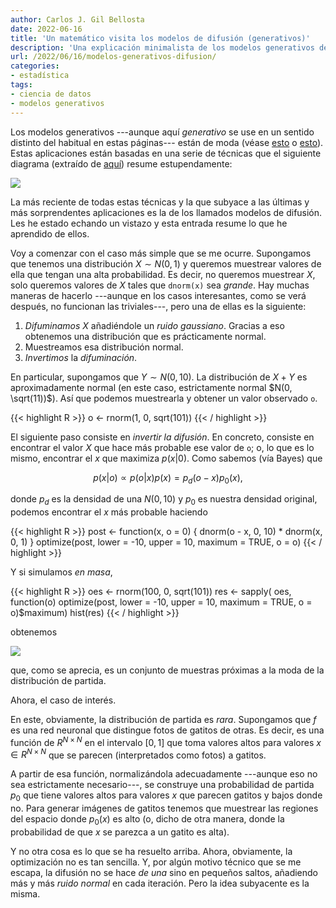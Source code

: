 ```yaml
---
author: Carlos J. Gil Bellosta
date: 2022-06-16
title: 'Un matemático visita los modelos de difusión (generativos)'
description: 'Una explicación minimalista de los modelos generativos de difusión'
url: /2022/06/16/modelos-generativos-difusion/
categories:
- estadística
tags:
- ciencia de datos
- modelos generativos
---
```


Los modelos generativos ---aunque aquí _generativo_ se use en un sentido distinto del habitual en estas páginas--- están de moda (véase [esto](https://en.wikipedia.org/wiki/DALL-E) o [esto](https://imagen.research.google/)). Estas aplicaciones están basadas en una serie de técnicas que el siguiente diagrama (extraído de [aquí](https://lilianweng.github.io/posts/2021-07-11-diffusion-models/)) resume estupendamente:

![](/wp-uploads/2022/06/generative-overview.png#center)

La más reciente de todas estas técnicas y la que subyace a las últimas y más sorprendentes aplicaciones es la de los llamados modelos de difusión. Les he estado echando un vistazo y esta entrada resume lo que he aprendido de ellos.

Voy a comenzar con el caso más simple que se me ocurre. Supongamos que tenemos una distribución $X \sim N(0, 1)$ y queremos muestrear valores de ella que tengan una alta probabilidad. Es decir, no queremos muestrear $X$, solo queremos valores de $X$ tales que `dnorm(x)` sea _grande_. Hay muchas maneras de hacerlo ---aunque en los casos interesantes, como se verá después, no funcionan las triviales---, pero una de ellas es la siguiente:

1. _Difuminamos_ $X$ añadiéndole un _ruido gaussiano_. Gracias a eso obtenemos una distribución que es prácticamente normal.
2. Muestreamos esa distribución normal.
3. _Invertimos_ la _difuminación_.

En particular, supongamos que $Y \sim N(0, 10)$. La distribución de $X+Y$ es aproximadamente normal (en este caso, estrictamente normal $N(0, \sqrt(11))$). Así que podemos muestrearla y obtener un valor observado `o`.

{{< highlight R >}}
o <- rnorm(1, 0, sqrt(101))
{{< / highlight >}}

El siguiente paso consiste en _invertir la difusión_. En concreto, consiste en encontrar el valor $X$ que hace más probable ese valor de `o`; o, lo que es lo mismo,  encontrar el $x$ que maximiza $p(x | 0)$. Como sabemos (vía Bayes) que

$$p(x | o) \propto p(o | x) p(x) = p_d(o -x) p_0(x),$$

donde $p_d$ es la densidad de una $N(0, 10)$ y $p_0$ es nuestra densidad original, podemos encontrar el $x$ más probable haciendo

{{< highlight R >}}
post <- function(x, o = 0) {
  dnorm(o - x, 0, 10) * dnorm(x, 0, 1)
}
optimize(post,
         lower = -10, upper = 10,
         maximum = TRUE, o = o)
{{< / highlight >}}

Y si simulamos _en masa_,

{{< highlight R >}}
oes <- rnorm(100, 0, sqrt(101))
res <- sapply(
  oes,
  function(o) optimize(post,
                       lower = -10, upper = 10,
                       maximum = TRUE, o = o)$maximum)
hist(res)
{{< / highlight >}}

obtenemos

![](/wp-uploads/2022/06/diffusion_simulation.png#center)

que, como se aprecia, es un conjunto de muestras próximas a la moda de la distribución de partida.

Ahora, el caso de interés.

En este, obviamente, la distribución de partida es _rara_. Supongamos que $f$ es una red neuronal que distingue fotos de gatitos de otras. Es decir, es una función de $R^{N\times N}$ en el intervalo $[0,1]$ que toma valores altos para valores $x \in R^{N\times N}$ que se parecen (interpretados como fotos) a gatitos.

A partir de esa función, normalizándola adecuadamente ---aunque eso no sea estrictamente necesario---, se construye una probabilidad de partida $p_0$ que tiene valores altos para valores $x$ que parecen gatitos y bajos donde no. Para generar imágenes de gatitos tenemos que muestrear las regiones del espacio donde $p_0(x)$ es alto (o, dicho de otra manera, donde la probabilidad de que $x$ se parezca a un gatito es alta).

Y no otra cosa es lo que se ha resuelto arriba. Ahora, obviamente, la optimización no es tan sencilla. Y, por algún motivo técnico que se me escapa, la difusión no se hace _de una_ sino en pequeños saltos, añadiendo más y más _ruido normal_ en cada iteración. Pero la idea subyacente es la misma.
